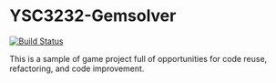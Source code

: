 # YSC3232-Gemsolver

[![Build Status](https://travis-ci.org/bbodin/YSC3232-Gemsolver.svg?branch=master)](https://travis-ci.org/bbodin/YSC3232-Gemsolver)


This is a sample of game project full of opportunities for code reuse, refactoring, and code improvement.


